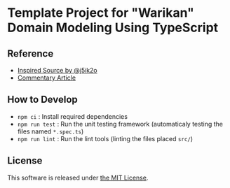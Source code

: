 Template Project for "Warikan" Domain Modeling Using TypeScript
===============================================================================

## Reference

- [Inspired Source by @j5ik2o](https://github.com/j5ik2o/warikan-domain-scala)
- [Commentary Article](https://employment.en-japan.com/engineerhub/entry/2020/05/26/103000)

## How to Develop

- `npm ci` : Install required dependencies
- `npm run test` : Run the unit testing framework (automaticaly testing the files named `*.spec.ts`)
- `npm run lint` : Run the lint tools (linting the files placed `src/`)

## License

This software is released under [the MIT License](https://opensource.org/licenses/mit-license.php).
